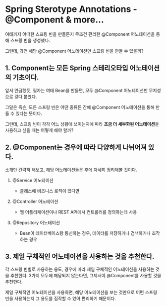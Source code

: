 # Spring Sterotype Annotations - @Component & more...

여태까지 어떠한 스프링 빈을 만들든지 무조건 편리한 @Component 어노테이션을 통해 스프링 빈을 생성했다.

그런데, 과연 해당 @Component 어노테이션만 스프링 빈을 만들 수 있을까?

## 1. Component는 모든 Spring 스테리오타입 어노테이션의 기초이다.

앞서 언급했듯, 필자는 여태 Bean을 만들면, 모두 @Component 어노테이션만 무지성으로 갖다 붙였다. 

그말은 즉슨, 모든 스프링 빈은 어떤 종류든 간에 @Component 어노테이션을 통해 만들 수 있다는 뜻이다.

그런데, 스프링 빈이 각각 어느 상황에 쓰이는지에 따라 **조금 더 세부화된 어노테이션**을 사용하고 싶을 때는 어떻게 해야 할까?

## 2. @Component는 경우에 따라 다양하게 나뉘어져 있다.

소개만 간략히 해보고, 해당 어노테이션들은 후에 자세히 정리해볼 것이다.

1. @Service 어노테이션

    - 클래스에 비즈니스 로직이 있다면

2. @Controller 어노테이션

    - 웹 어플리케이션이나 REST API에서 컨트롤러를 정의하는데 사용

3. @Repository 어노테이션

    - Bean이 데이터베이스랑 통신하는 경우, 데이터를 저장하거나 검색하거나 조작하는 경우

## 3. 제일 구체적인 어노테이션을 사용하는 것을 추천한다.

각 스프링 빈별로 사용하는 용도, 경우에 따라 제일 구체적인 어노테이션을 사용하는 것을 추천한다. 3가지 모두에 해당되지 않는다면, 그제서야 @Component를 사용할 것을 추천한다.

제일 구체적인 어노테이션을 사용하면, 해당 어노테이션을 보는 것만으로 어떤 스프링 빈을 사용하는지 그 용도를 짐작할 수 있어 편리하기 때문이다. 




